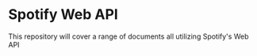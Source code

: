 # Spotify Web API


This repository will cover a range of documents all utilizing Spotify's Web API
